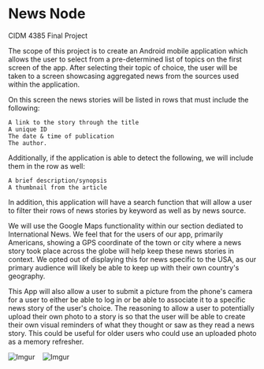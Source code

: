 # News Node <br>

CIDM 4385 Final Project

The scope of this project is to create an Android mobile application which allows the user to select from a pre-determined list of topics on the first screen of the app. After selecting their topic of choice, the user will be taken to a screen showcasing aggregated news from the sources used within the application.

On this screen the news stories will be listed in rows that must include the following:

    A link to the story through the title
    A unique ID
    The date & time of publication
    The author.

Additionally, if the application is able to detect the following, we will include them in the row as well:

    A brief description/synopsis
    A thumbnail from the article

In addition, this application will have a search function that will allow a user to filter their rows of news stories by keyword as well as by news source.

We will use the Google Maps functionality within our section dediated to International News. We feel that for the users of our app, primarily Americans, showing a GPS coordinate of the town or city where a news story took place across the globe will help keep these news stories in context. We opted out of displaying this for news specific to the USA, as our primary audience will likely be able to keep up with their own country's geography.

This App will also allow a user to submit a picture from the phone's camera for a user to either be able to log in or be able to associate it to a specific news story of the user's choice. The reasoning to allow a user to potentially upload their own photo to a story is so that the user will be able to create their own visual reminders of what they thought or saw as they read a news story. This could be useful for older users who could use an uploaded photo as a memory refresher.     

![Imgur](https://i.imgur.com/7gltj7W.png) &nbsp;&nbsp;&nbsp;![Imgur](https://i.imgur.com/nBbv3QM.png) 
